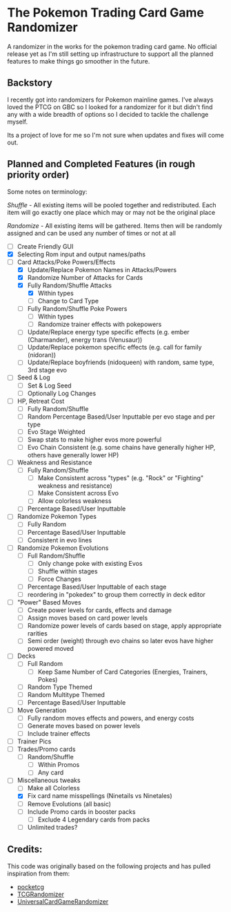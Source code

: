 # The Pokemon Trading Card Game Randomizer
A randomizer in the works for the pokemon trading card game. No official release yet as I'm still setting up infrastructure to support all the planned features to make things go smoother in the future.

## Backstory
I recently got into randomizers for Pokemon mainline games. I've always loved the PTCG on GBC so I looked for a randomizer for it but didn't find any with a  wide breadth of options so I decided to tackle the challenge myself.

Its a project of love for me so I'm not sure when updates and fixes will come out.

## Planned and Completed Features (in rough priority order)
Some notes on terminology:

*Shuffle* - All existing items will be pooled together and redistributed. Each item will go exactly one place which may or may not be the original place

*Randomize* - All existing items will be gathered. Items then will be randomly assigned and can be used any number of times or not at all
 * [ ] Create Friendly GUI
 * [X] Selecting Rom input and output names/paths
 * [ ] Card Attacks/Poke Powers/Effects
	* [X] Update/Replace Pokemon Names in Attacks/Powers
 	* [X] Randomize Number of Attacks for Cards
 	* [X] Fully Random/Shuffle Attacks
		* [X] Within types
		* [ ] Change to Card Type
	* [ ] Fully Random/Shuffle Poke Powers
		* [ ] Within types
		* [ ] Randomize trainer effects with pokepowers 
	* [ ] Update/Replace energy type specific effects (e.g. ember (Charmander), energy trans (Venusaur))
	* [ ] Update/Replace pokemon specific effects (e.g. call for family (nidoran))
	* [ ] Update/Replace boyfriends (nidoqueen) with random, same type, 3rd stage evo
* [ ] Seed & Log
	* [ ] Set & Log Seed
	* [ ] Optionally Log Changes
* [ ] HP, Retreat Cost 
	* [ ] Fully Random/Shuffle
	* [ ] Random Percentage Based/User Inputtable per evo stage and per type
	* [ ] Evo Stage Weighted
	* [ ] Swap stats to make higher evos more powerful
	* [ ] Evo Chain Consistent (e.g. some chains have generally higher HP, others have generally lower HP)
* [ ] Weakness and Resistance
	* [ ] Fully Random/Shuffle
		* [ ] Make Consistent across "types" (e.g. "Rock" or "Fighting" weakness and resistance)
		* [ ] Make Consistent across Evo
		* [ ] Allow colorless weakness
	* [ ] Percentage Based/User Inputtable
* [ ] Randomize Pokemon Types
	* [ ] Fully Random
	* [ ] Percentage Based/User Inputtable
	* [ ] Consistent in evo lines
* [ ] Randomize Pokemon Evolutions
	* [ ] Full Random/Shuffle
		* [ ] Only change poke with existing Evos
		* [ ] Shuffle within stages
		* [ ] Force Changes
	* [ ] Percentage Based/User Inputtable of each stage
	* [ ] reordering in "pokedex" to group them correctly in deck editor
* [ ] "Power" Based Moves
	* [ ] Create power levels for cards, effects and damage
	* [ ] Assign moves based on card power levels
	* [ ] Randomize power levels of cards based on stage, apply appropriate rarities
	* [ ] Semi order (weight) through evo chains so later evos have higher powered moved
* [ ] Decks
	* [ ] Full Random
		* [ ] Keep Same Number of Card Categories (Energies, Trainers, Pokes)
	* [ ] Random Type Themed
	* [ ] Random Multitype Themed
	* [ ] Percentage Based/User Inputtable
* [ ] Move Generation
	* [ ] Fully random moves effects and powers, and energy costs
	* [ ] Generate moves based on power levels
	* [ ] Include trainer effects
* [ ] Trainer Pics
* [ ] Trades/Promo cards
	* [ ] Random/Shuffle
		* [ ] Within Promos
		* [ ] Any card
* [ ] Miscellaneous tweaks
	* [ ] Make all Colorless
	* [X] Fix card name misspellings (Ninetails vs Ninetales)
	* [ ] Remove Evolutions (all basic)
	* [ ] Include Promo cards in booster packs
		* [ ] Exclude 4 Legendary cards from packs
	* [ ] Unlimited trades?
	
## Credits: 
This code was originally based on the following projects and has pulled inspiration from them:
* [pocketcg](https://github.com/xCrystal/poketcg)
* [TCGRandomizer](https://github.com/xCrystal/TCGRandomizer)
* [UniversalCardGameRandomizer](https://github.com/anmart/UniversalCardGameRandomizer)
